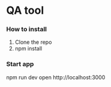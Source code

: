 # QA tool 

### How to install
1. Clone the repo
2. npm install 

### Start app
npm run dev
open http://localhost:3000